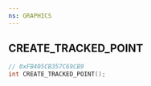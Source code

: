 ```yaml
---
ns: GRAPHICS
---
```

## CREATE_TRACKED_POINT

```c
// 0xFB405CB357C69CB9
int CREATE_TRACKED_POINT();
```

